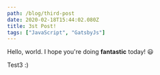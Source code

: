 ```yaml
---
path: /blog/third-post
date: 2020-02-18T15:44:02.080Z
title: 3st Post!
tags: ["JavaScript", "GatsbyJs"]
---
```

Hello, world. I hope you're doing **fantastic** today! 😃

Test3 :)